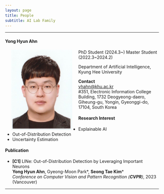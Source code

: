 ```yaml
---
layout: page
title: People 
subtitle: AI Lab Family
---
```


<hr>

#### Yong Hyun Ahn
  
<img src="https://raw.githubusercontent.com/ailabkhu/ailabkhu.github.io/master/img/YongHyunAhn.jpg" width="200" height="265" align="left" hspace="20" />
PhD Student (2024.3~)        
Master Student (2022.3~2024.2)       

Department of Artificial Intelligence, Kyung Hee University         
            

**Contact**  
yhahn@khu.ac.kr                       
#351, Electronic Information College Building, 1732 Deogyeong-daero, Giheung-gu, Yongin, Gyeonggi-do, 17104, South Korea  

#### Research Interest
* Explainable AI
* Out-of-Distribution Detection
* Uncertainty Estimation

#### Publication
- **[C1]** LINe: Out-of-Distribution Detection by Leveraging Important Neurons                                      
**Yong Hyun Ahn**, Gyeong-Moon Park\*, **Seong Tae Kim***            
_Conference on Computer Vision and Pattern Recognition (**CVPR**)_, 2023 (Vancouver)   

<hr>
